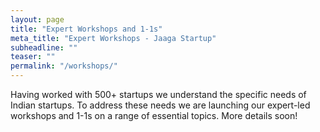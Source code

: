 ```yaml
---
layout: page
title: "Expert Workshops and 1-1s"
meta_title: "Expert Workshops - Jaaga Startup"
subheadline: ""
teaser: ""
permalink: "/workshops/"
---
```


Having worked with 500+ startups we understand the specific needs of Indian startups. To address these needs we are launching our expert-led workshops and 1-1s on a range of essential topics. More details soon!
